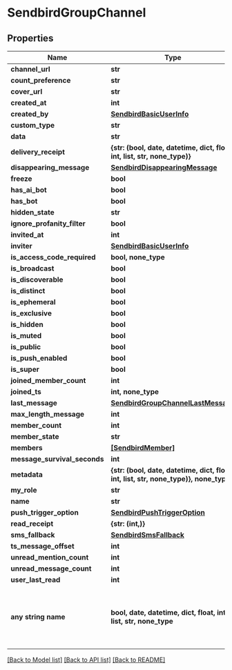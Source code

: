 # SendbirdGroupChannel


## Properties
Name | Type | Description | Notes
------------ | ------------- | ------------- | -------------
**channel_url** | **str** |  | 
**count_preference** | **str** |  | [optional] 
**cover_url** | **str** |  | [optional] 
**created_at** | **int** |  | [optional] 
**created_by** | [**SendbirdBasicUserInfo**](SendbirdBasicUserInfo.md) |  | [optional] 
**custom_type** | **str** |  | [optional] 
**data** | **str** |  | [optional] 
**delivery_receipt** | **{str: (bool, date, datetime, dict, float, int, list, str, none_type)}** |  | [optional] 
**disappearing_message** | [**SendbirdDisappearingMessage**](SendbirdDisappearingMessage.md) |  | [optional] 
**freeze** | **bool** |  | [optional] 
**has_ai_bot** | **bool** |  | [optional] 
**has_bot** | **bool** |  | [optional] 
**hidden_state** | **str** |  | [optional] 
**ignore_profanity_filter** | **bool** |  | [optional] 
**invited_at** | **int** |  | [optional] 
**inviter** | [**SendbirdBasicUserInfo**](SendbirdBasicUserInfo.md) |  | [optional] 
**is_access_code_required** | **bool, none_type** |  | [optional] 
**is_broadcast** | **bool** |  | [optional] 
**is_discoverable** | **bool** |  | [optional] 
**is_distinct** | **bool** |  | [optional] 
**is_ephemeral** | **bool** |  | [optional] 
**is_exclusive** | **bool** |  | [optional] 
**is_hidden** | **bool** |  | [optional] 
**is_muted** | **bool** |  | [optional] 
**is_public** | **bool** |  | [optional] 
**is_push_enabled** | **bool** |  | [optional] 
**is_super** | **bool** |  | [optional] 
**joined_member_count** | **int** |  | [optional] 
**joined_ts** | **int, none_type** |  | [optional] 
**last_message** | [**SendbirdGroupChannelLastMessage**](SendbirdGroupChannelLastMessage.md) |  | [optional] 
**max_length_message** | **int** |  | [optional] 
**member_count** | **int** |  | [optional] 
**member_state** | **str** |  | [optional] 
**members** | [**[SendbirdMember]**](SendbirdMember.md) |  | [optional] 
**message_survival_seconds** | **int** |  | [optional] 
**metadata** | **{str: (bool, date, datetime, dict, float, int, list, str, none_type)}, none_type** |  | [optional] 
**my_role** | **str** |  | [optional] 
**name** | **str** |  | [optional] 
**push_trigger_option** | [**SendbirdPushTriggerOption**](SendbirdPushTriggerOption.md) |  | [optional] 
**read_receipt** | **{str: (int,)}** |  | [optional] 
**sms_fallback** | [**SendbirdSmsFallback**](SendbirdSmsFallback.md) |  | [optional] 
**ts_message_offset** | **int** |  | [optional] 
**unread_mention_count** | **int** |  | [optional] 
**unread_message_count** | **int** |  | [optional] 
**user_last_read** | **int** |  | [optional] 
**any string name** | **bool, date, datetime, dict, float, int, list, str, none_type** | any string name can be used but the value must be the correct type | [optional]

[[Back to Model list]](../README.md#documentation-for-models) [[Back to API list]](../README.md#documentation-for-api-endpoints) [[Back to README]](../README.md)



